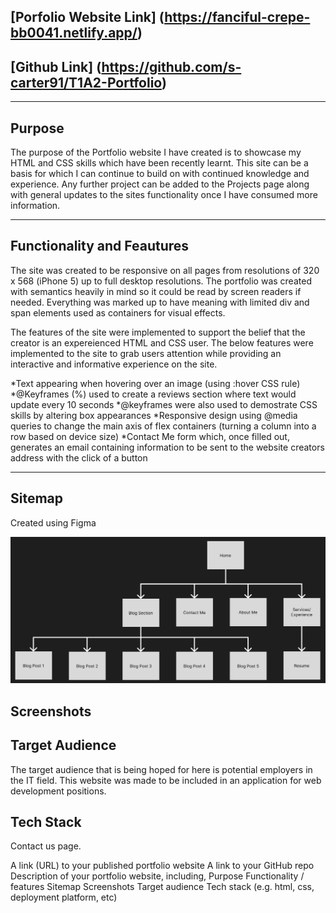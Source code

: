 ## [Porfolio Website Link] (https://fanciful-crepe-bb0041.netlify.app/)

## [Github Link] (https://github.com/s-carter91/T1A2-Portfolio)

---

##  Purpose

The purpose of the Portfolio website I have created is to showcase my HTML and CSS skills which have been recently learnt. This site can be a basis for which I can continue to build on with continued knowledge and experience. Any further project can be added to the Projects page along with general updates to the sites functionality once I have consumed more information.

---

##  Functionality and Feautures

The site was created to be responsive on all pages from resolutions of 320 x 568 (iPhone 5) up to full desktop resolutions. The portfolio was created with semantics heavily in mind so it could be read by screen readers if needed. Everything was marked up to have meaning with limited div and span elements used as containers for visual effects. 

The features of the site were implemented to support the belief that the creator is an expereienced HTML and CSS user. The below features were implemented to the site to grab users attention while providing an interactive and informative experience on the site.

*Text appearing when hovering over an image (using :hover CSS rule)
*@Keyframes (%) used to create a reviews section where text would update every 10 seconds
*@keyframes were also used to demostrate CSS skills by altering box appearances
*Responsive design using @media queries to change the main axis of flex containers (turning a column into a row based on device size)
*Contact Me form which, once filled out, generates an email containing information to be sent to the website creators address with the click of a button

---

##  Sitemap

Created using Figma

![Sitemap Image](/docs/Site%20Map.png)

## Screenshots



## Target Audience

The target audience that is being hoped for here is potential employers in the IT field. This website was made to be included in an application for web development positions.

## Tech Stack






Contact us page. 




A link (URL) to your published portfolio website
A link to your GitHub repo
Description of your portfolio website, including,
    Purpose
    Functionality / features
    Sitemap
    Screenshots
    Target audience
    Tech stack (e.g. html, css, deployment platform, etc)
